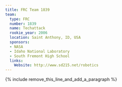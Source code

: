 ```yaml
---
title: FRC Team 1839
team:
  type: FRC
  number: 1839
  name: Techattack
  rookie_year: 2006
  location: Saint Anthony, ID, USA
  sponsors:
  - NASA
  - Idaho National Laboratory
  - South Fremont High School
  links:
    Website: http://www.sd215.net/robotics
---
```


{% include remove_this_line_and_add_a_paragraph %}